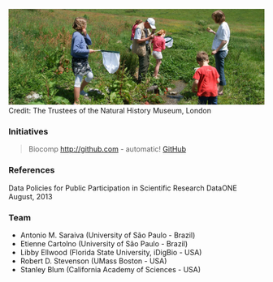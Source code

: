![GitHub Logo](citizen-science.jpg)
Credit: The Trustees of the Natural History Museum, London


### Initiatives

> Biocomp http://github.com - automatic! [GitHub](http://github.com)




### References

Data Policies for Public Participation in Scientific Research
DataONE
August, 2013



### Team

- Antonio M. Saraiva (University of São Paulo - Brazil)
- Etienne Cartolno (University of São Paulo - Brazil)
- Libby Ellwood (Florida State University, iDigBio - USA)
- Robert D. Stevenson (UMass Boston - USA)
- Stanley Blum (California Academy of Sciences - USA)
